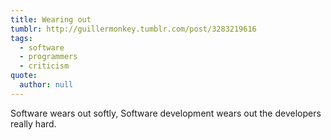 ```yaml
---
title: Wearing out
tumblr: http://guillermonkey.tumblr.com/post/3283219616
tags:
  - software
  - programmers
  - criticism
quote:
  author: null
---
```


Software wears out softly, Software development wears out the developers really hard.
